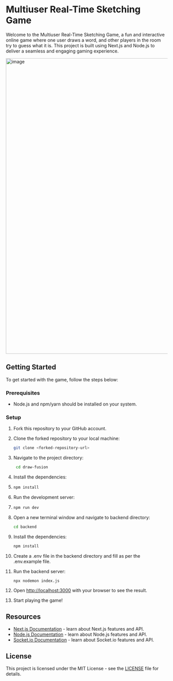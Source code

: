 # Multiuser Real-Time Sketching Game

Welcome to the Multiuser Real-Time Sketching Game, a fun and interactive online game where one user draws a word, and other players in the room try to guess what it is. This project is built using Next.js and Node.js to deliver a seamless and engaging gaming experience.

<img width="920" alt="image" src="https://github.com/iampranavdhar/draw-fusion/assets/73348574/b715bb8e-3e55-482a-861a-d76ece33e74c">

## Getting Started

To get started with the game, follow the steps below:

### Prerequisites

- Node.js and npm/yarn should be installed on your system.

### Setup

1. Fork this repository to your GitHub account.
2. Clone the forked repository to your local machine:

   ```bash
   git clone <forked-repository-url>
   ```

3. Navigate to the project directory:

   ```bash
    cd draw-fusion
   ```

4. Install the dependencies:
5. ```bash
   npm install
   ```
6. Run the development server:
7. ```bash
   npm run dev
   ```
8. Open a new terminal window and navigate to backend directory:
   ```bash
   cd backend
   ```
9. Install the dependencies:
   ```bash
   npm install
   ```
10. Create a .env file in the backend directory and fill as per the .env.example file.
11. Run the backend server:

    ```bash
    npx nodemon index.js
    ```

12. Open [http://localhost:3000](http://localhost:3000) with your browser to see the result.
13. Start playing the game!

## Resources

- [Next.js Documentation](https://nextjs.org/docs) - learn about Next.js features and API.
- [Node.js Documentation](https://nodejs.org/en/docs/) - learn about Node.js features and API.
- [Socket.io Documentation](https://socket.io/docs/v4) - learn about Socket.io features and API.

## License

This project is licensed under the MIT License - see the [LICENSE](LICENSE) file for details.
